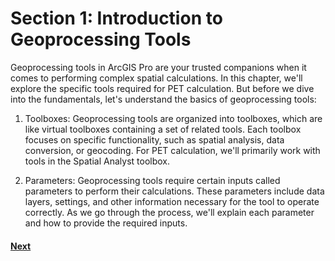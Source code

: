 # Section 1: Introduction to Geoprocessing Tools

Geoprocessing tools in ArcGIS Pro are your trusted companions when it comes to performing complex spatial calculations. In this chapter, we'll explore the specific tools required for PET calculation. But before we dive into the fundamentals, let's understand the basics of geoprocessing tools:

1.	Toolboxes: Geoprocessing tools are organized into toolboxes, which are like virtual toolboxes containing a set of related tools. Each toolbox focuses on specific functionality, such as spatial analysis, data conversion, or geocoding. For PET calculation, we'll primarily work with tools in the Spatial Analyst toolbox.

2.	Parameters: Geoprocessing tools require certain inputs called parameters to perform their calculations. These parameters include data layers, settings, and other information necessary for the tool to operate correctly. As we go through the process, we'll explain each parameter and how to provide the required inputs.

#### [Next](Section%202.md)